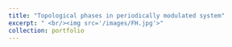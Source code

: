 ```yaml
---
title: "Topological phases in periodically modulated system"
excerpt: " <br/><img src='/images/FH.jpg'>"
collection: portfolio
---
```


